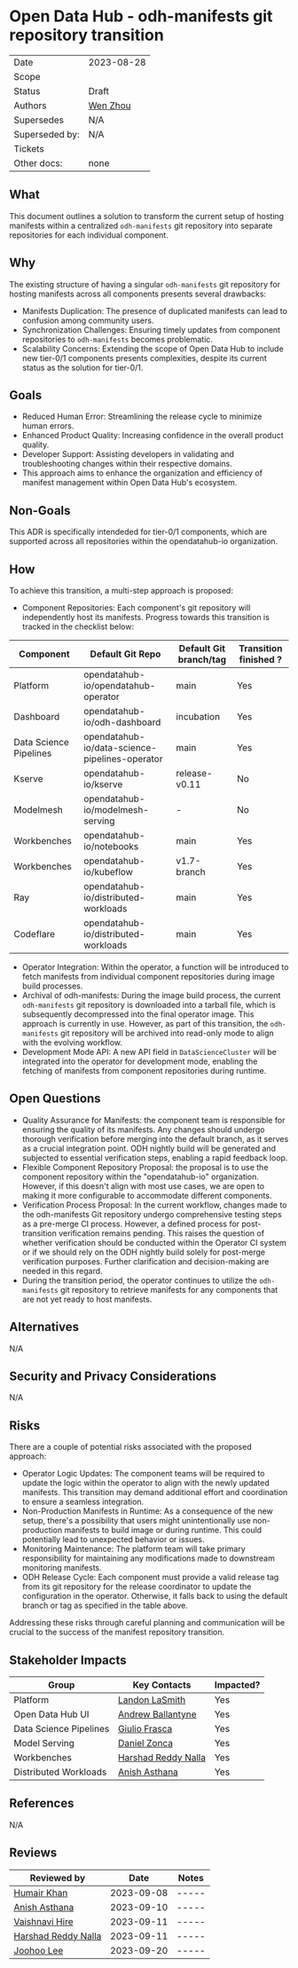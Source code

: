 # Open Data Hub - odh-manifests git repository transition

|                |            |
| -------------- | ---------- |
| Date           | 2023-08-28 |
| Scope          | |
| Status         | Draft |
| Authors        | [Wen Zhou](@zdtsw) |
| Supersedes     | N/A |
| Superseded by: | N/A |
| Tickets        | |
| Other docs:    | none |

## What

This document outlines a solution to transform the current setup of hosting manifests within a centralized `odh-manifests` git repository into separate repositories for each individual component.

## Why

The existing structure of having a singular `odh-manifests` git repository for hosting manifests across all components presents several drawbacks:

- Manifests Duplication: The presence of duplicated manifests can lead to confusion among community users.
- Synchronization Challenges: Ensuring timely updates from component repositories to `odh-manifests` becomes problematic.
- Scalability Concerns: Extending the scope of Open Data Hub to include new tier-0/1 components presents complexities, despite its current status as the solution for tier-0/1.

## Goals

- Reduced Human Error: Streamlining the release cycle to minimize human errors.
- Enhanced Product Quality: Increasing confidence in the overall product quality.
- Developer Support: Assisting developers in validating and troubleshooting changes within their respective domains.
- This approach aims to enhance the organization and efficiency of manifest management within Open Data Hub's ecosystem.

## Non-Goals

This ADR is specifically intendeded for tier-0/1 components, which are supported across all repositories within the opendatahub-io organization.

## How

To achieve this transition, a multi-step approach is proposed:

- Component Repositories: Each component's git repository will independently host its manifests. Progress towards this transition is tracked in the checklist below:

| Component               | Default Git Repo                                | Default Git branch/tag| Transition finished ? |
| ----------------------- | ----------------------------------------------- |-----------------      | -----------  |
| Platform                | opendatahub-io/opendatahub-operator             | main                  | Yes |
| Dashboard               | opendatahub-io/odh-dashboard                    | incubation            | Yes |
| Data Science Pipelines  | opendatahub-io/data-science-pipelines-operator  | main                  | Yes |
| Kserve                  | opendatahub-io/kserve                           | release-v0.11         | No  |
| Modelmesh               | opendatahub-io/modelmesh-serving                | -                     | No  |
| Workbenches             | opendatahub-io/notebooks                        | main                  | Yes |
| Workbenches             | opendatahub-io/kubeflow                         | v1.7-branch           | Yes |
| Ray                     | opendatahub-io/distributed-workloads            | main                  | Yes |
| Codeflare               | opendatahub-io/distributed-workloads            | main                  | Yes |

- Operator Integration: Within the operator, a function will be introduced to fetch manifests from individual component repositories during image build processes.
- Archival of odh-manifests: During the image build process, the current `odh-manifests` git repository is downloaded into a tarball file, which is subsequently decompressed into the final operator image. This approach is currently in use. However, as part of this transition, the `odh-manifests` git repository will be archived into read-only mode to align with the evolving workflow.
- Development Mode API: A new API field in `DataScienceCluster` will be integrated into the operator for development mode, enabling the fetching of manifests from component repositories during runtime.

## Open Questions

- Quality Assurance for Manifests: the component team is responsible for ensuring the quality of its manifests. Any changes should undergo thorough verification before merging into the default branch, as it serves as a crucial integration point. ODH nightly build will be generated and subjected to essential verification steps, enabling a rapid feedback loop.
- Flexible Component Repository Proposal: the proposal is to use  the component repository within the "opendatahub-io" organization. However, if this doesn't align with most use cases, we are open to making it more configurable to accommodate different components.
- Verification Process Proposal: In the current workflow, changes made to the odh-manifests Git repository undergo comprehensive testing steps as a pre-merge CI process. However, a defined process for post-transition verification remains pending. This raises the question of whether verification should be conducted within the Operator CI system or if we should rely on the ODH nightly build solely for post-merge verification purposes. Further clarification and decision-making are needed in this regard.
- During the transition period, the operator continues to utilize the `odh-manifests` git repository to retrieve manifests for any components that are not yet ready to host manifests.

## Alternatives

N/A

## Security and Privacy Considerations

N/A

## Risks

There are a couple of potential risks associated with the proposed approach:

- Operator Logic Updates: The component teams will be required to update the logic within the operator to align with the newly updated manifests. This transition may demand additional effort and coordination to ensure a seamless integration.
- Non-Production Manifests in Runtime: As a consequence of the new setup, there's a possibility that users might unintentionally use non-production manifests to build image or during runtime. This could potentially lead to unexpected behavior or issues.
- Monitoring Maintenance: The platform team will take primary responsibility for maintaining any modifications made to downstream monitoring manifests.
- ODH Release Cycle: Each component must provide a valid release tag from its git repository for the release coordinator to update the configuration in the operator. Otherwise, it falls back to using the default branch or tag as specified in the table above.

Addressing these risks through careful planning and communication will be crucial to the success of the manifest repository transition.

## Stakeholder Impacts

| Group                   | Key Contacts                              | Impacted? |
| ----------------------- | ----------------------------------------- | --------- |
| Platform                | [Landon LaSmith](@LaVLas)                 |  Yes |
| Open Data Hub UI        | [Andrew Ballantyne](@andrewballantyne)    |  Yes |
| Data Science Pipelines  | [Giulio Frasca](@gmfrasca)                |  Yes |
| Model Serving           | [Daniel Zonca](@danielezonca)             |  Yes |
| Workbenches             | [Harshad Reddy Nalla](@harshad16)         |  Yes |
| Distributed Workloads   | [Anish Asthana](@anishasthana)            |  Yes |

## References

N/A

## Reviews

| Reviewed by                    | Date          | Notes |
| ------------------------------ | ------------  | ----- |
|[Humair Khan](@HumairAK)        | 2023-09-08    | ----- |
|[Anish Asthana](@anishasthana)  | 2023-09-10    | ----- |
|[Vaishnavi Hire](@VaishnaviHire)| 2023-09-11    | ----- |
|[Harshad Reddy Nalla](@harshad16)|2023-09-11    | ----- |
|[Joohoo Lee](@Jooho)            | 2023-09-20    | ----- |
